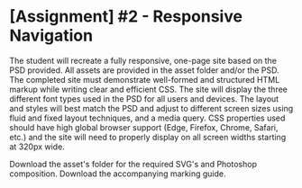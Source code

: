 # [Assignment] #2 - Responsive Navigation

The student will recreate a fully responsive, one-page site based on the PSD provided. All assets are provided in the asset folder and/or the PSD. The completed site must demonstrate well-formed and structured HTML markup while writing clear and efficient CSS. The site will display the three different font types used in the PSD for all users and devices. The layout and styles will best match the PSD and adjust to different screen sizes using fluid and fixed layout techniques, and a media query. CSS properties used should have high global browser support (Edge, Firefox, Chrome, Safari, etc.) and the site will need to properly display on all screen widths starting at 320px wide.

Download the asset's folder for the required SVG's and Photoshop composition. Download the accompanying marking guide.
